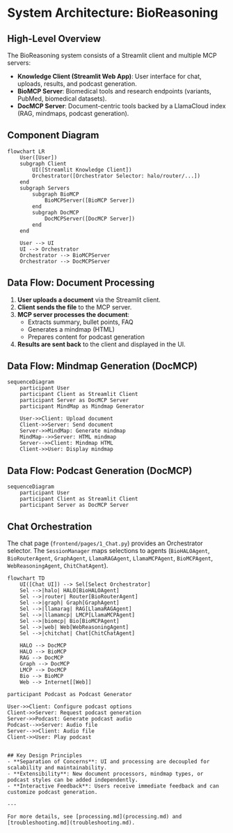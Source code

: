 # System Architecture: BioReasoning

## High-Level Overview

The BioReasoning system consists of a Streamlit client and multiple MCP servers:
- **Knowledge Client (Streamlit Web App)**: User interface for chat, uploads, results, and podcast generation.
- **BioMCP Server**: Biomedical tools and research endpoints (variants, PubMed, biomedical datasets).
- **DocMCP Server**: Document-centric tools backed by a LlamaCloud index (RAG, mindmaps, podcast generation).

## Component Diagram

```mermaid
flowchart LR
    User([User])
    subgraph Client
        UI([Streamlit Knowledge Client])
        Orchestrator([Orchestrator Selector: halo/router/...])
    end
    subgraph Servers
        subgraph BioMCP
            BioMCPServer([BioMCP Server])
        end
        subgraph DocMCP
            DocMCPServer([DocMCP Server])
        end
    end

    User --> UI
    UI --> Orchestrator
    Orchestrator --> BioMCPServer
    Orchestrator --> DocMCPServer
```

## Data Flow: Document Processing

1. **User uploads a document** via the Streamlit client.
2. **Client sends the file** to the MCP server.
3. **MCP server processes the document**:
   - Extracts summary, bullet points, FAQ
   - Generates a mindmap (HTML)
   - Prepares content for podcast generation
4. **Results are sent back** to the client and displayed in the UI.

## Data Flow: Mindmap Generation (DocMCP)

```mermaid
sequenceDiagram
    participant User
    participant Client as Streamlit Client
    participant Server as DocMCP Server
    participant MindMap as Mindmap Generator

    User->>Client: Upload document
    Client->>Server: Send document
    Server->>MindMap: Generate mindmap
    MindMap-->>Server: HTML mindmap
    Server-->>Client: Mindmap HTML
    Client->>User: Display mindmap
```

## Data Flow: Podcast Generation (DocMCP)

```mermaid
sequenceDiagram
    participant User
    participant Client as Streamlit Client
    participant Server as DocMCP Server
```

## Chat Orchestration

The chat page (`frontend/pages/1_Chat.py`) provides an Orchestrator selector. The `SessionManager` maps selections to agents (`BioHALOAgent`, `BioRouterAgent`, `GraphAgent`, `LlamaRAGAgent`, `LlamaMCPAgent`, `BioMCPAgent`, `WebReasoningAgent`, `ChitChatAgent`).

```mermaid
flowchart TD
    UI([Chat UI]) --> Sel[Select Orchestrator]
    Sel -->|halo| HALO[BioHALOAgent]
    Sel -->|router| Router[BioRouterAgent]
    Sel -->|graph| Graph[GraphAgent]
    Sel -->|llamarag| RAG[LlamaRAGAgent]
    Sel -->|llamamcp| LMCP[LlamaMCPAgent]
    Sel -->|biomcp| Bio[BioMCPAgent]
    Sel -->|web| Web[WebReasoningAgent]
    Sel -->|chitchat| Chat[ChitChatAgent]

    HALO --> DocMCP
    HALO --> BioMCP
    RAG --> DocMCP
    Graph --> DocMCP
    LMCP --> DocMCP
    Bio --> BioMCP
    Web --> Internet[[Web]]
```
    participant Podcast as Podcast Generator

    User->>Client: Configure podcast options
    Client->>Server: Request podcast generation
    Server->>Podcast: Generate podcast audio
    Podcast-->>Server: Audio file
    Server-->>Client: Audio file
    Client->>User: Play podcast
```

## Key Design Principles
- **Separation of Concerns**: UI and processing are decoupled for scalability and maintainability.
- **Extensibility**: New document processors, mindmap types, or podcast styles can be added independently.
- **Interactive Feedback**: Users receive immediate feedback and can customize podcast generation.

---

For more details, see [processing.md](processing.md) and [troubleshooting.md](troubleshooting.md). 